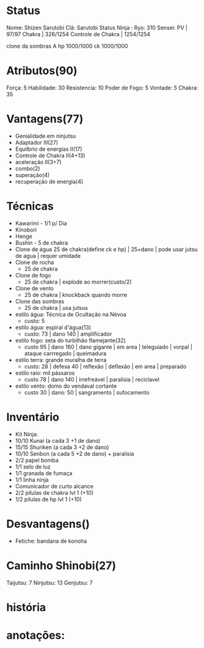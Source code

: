 # Status
Nome:  Shizen Sarutobi
Clã:  Sarutobi
Status Ninja : 
Ryo:  310
Sensei: 
PV | 97/97
Chakra | 326/1254
Controle de Chakra | 1254/1254

clone da sombras A hp 1000/1000 ck 1000/1000
# Atributos(90)
Força: 5 
Habilidade: 30
Resistencia: 10
Poder de Fogo: 5
Vontade: 5
Chakra: 35
# Vantagens(77)
- Genialidade em ninjutsu
- Adaptador III(27)
- Equilbrio de energias II(17)
- Controle de Chakra II(4+13)
- aceleração II(3+7)
- combo(2)
- superação(4)
- recuperação de energia(4)
# Técnicas
- Kawarimi - 1/1 p/ Dia
- Kinobori
- Henge
- Bushin - 5 de chakra
- Clone de água
	  25 de chakra(define ck e hp) | 25+dano | pode usar jutsu de agua | requer umidade
- Clone de rocha
	- 25 de chakra
- Clone de fogo
	- 25 de chakra | explode ao morrer(custo/2) 
- Clone de vento
	- 25 de chakra | knockback quando morre
- Clone das sombras
	- 25 de chakra | usa jutsus
- estilo água: Técnica de Ocultação na Névoa
  - custo: 5 
- estilo água: espiral d'água(13)
  - custo: 73 | dano 140 | amplificador 
- estilo fogo: seta do turbilhão flamejante(32)
	- custo 95 | dano  160 | dano gigante | em area | teleguiado | vorpal | ataque carrregado | queimadura
- estilo terra: grande muralha de terra
	- custo: 28 | defesa 40 | reflexão | deflexão | em area | preparado
- estilo raio: mil pássaros
	- custo 78 | dano 140 | irrefreável | paralisia | reciclavel
- estilo vento: domo do vendaval cortante
	-  custo 30 | dano: 50 | sangramento | sufocamento

# Inventário
- Kit Ninja:
 - 10/10 Kunai (a cada 3 +1 de dano)
 - 15/15 Shuriken (a cada 3 +2 de dano)
 - 10/10 Senbon (a cada 5 +2 de dano) + paralisia
 - 2/2 papel bomba
 - 1/1 selo de luz
 - 1/1 granada de fumaça
 - 1/1 linha ninja
 - Comunicador de curto alcance
 - 2/2 pílulas de chakra lvl 1 (+10)
 - 1/2 pílulas de hp lvl 1 (+10)

# Desvantagens()
- Fetiche: bandana de konoha

# Caminho Shinobi(27) 
Taijutsu: 7
Ninjutsu: 13
Genjutsu: 7

# história

# anotações:

